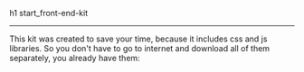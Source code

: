 h1 start_front-end-kit
***
This kit was created to save your time, because it includes css and js libraries. So you don't have to go to internet and download all of them separately, you already have them:
